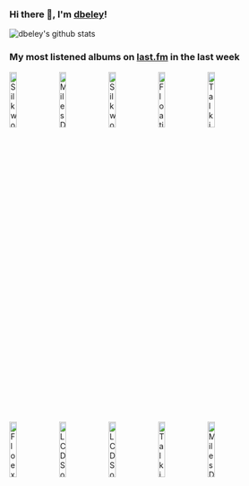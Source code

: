 ### Hi there 👋, I'm [dbeley](https://dbeley.ovh/en)!

![dbeley's github stats](https://github-readme-stats.vercel.app/api?username=dbeley)

### My most listened albums on [last.fm](https://www.last.fm/user/d_beley) in the last week

[<img src='https://lastfm.freetls.fastly.net/i/u/300x300/bc2b35e3fedda88361b2f03f6d04ef5f.jpg' width='16%' height='16%' alt='Silkworm - Firewater'>](https://www.last.fm/music/silkworm/firewater)&nbsp;
[<img src='https://lastfm.freetls.fastly.net/i/u/300x300/ccff38c96cfd4ae291d8d8347bec4257.png' width='16%' height='16%' alt='Miles Davis - Bitches Brew'>](https://www.last.fm/music/miles%2bdavis/bitches%2bbrew)&nbsp;
[<img src='https://lastfm.freetls.fastly.net/i/u/300x300/f11989bf9c8c4f10cf36ab7dd43f542b.png' width='16%' height='16%' alt='Silkworm - Libertine'>](https://www.last.fm/music/silkworm/libertine)&nbsp;
[<img src='https://lastfm.freetls.fastly.net/i/u/300x300/56777d5a43b897e8dd7552b5698fbeb1.jpg' width='16%' height='16%' alt='Floating Points - Crush'>](https://www.last.fm/music/floating%2bpoints/crush)&nbsp;
[<img src='https://lastfm.freetls.fastly.net/i/u/300x300/e3d95ddef6f60080e68028629a8eb154.png' width='16%' height='16%' alt='Talking Heads - Fear of Music'>](https://www.last.fm/music/talking%2bheads/fear%2bof%2bmusic)&nbsp;
<br>
[<img src='https://lastfm.freetls.fastly.net/i/u/300x300/b0803415ac484885900706f00256e6a6.png' width='16%' height='16%' alt='Floex - Zorya'>](https://www.last.fm/music/floex/zorya)&nbsp;
[<img src='https://lastfm.freetls.fastly.net/i/u/300x300/62e79d7331b34ea9ced494570a2fe797.png' width='16%' height='16%' alt='LCD Soundsystem - Sound Of Silver'>](https://www.last.fm/music/lcd%2bsoundsystem/sound%2bof%2bsilver)&nbsp;
[<img src='https://lastfm.freetls.fastly.net/i/u/300x300/820b80a823f8487089e4f9564750e16e.png' width='16%' height='16%' alt='LCD Soundsystem - This Is Happening'>](https://www.last.fm/music/lcd%2bsoundsystem/this%2bis%2bhappening)&nbsp;
[<img src='https://lastfm.freetls.fastly.net/i/u/300x300/141fd517ba5d40838d21f82bb9b26149.png' width='16%' height='16%' alt='Talking Heads - Speaking in Tongues'>](https://www.last.fm/music/talking%2bheads/speaking%2bin%2btongues)&nbsp;
[<img src='https://lastfm.freetls.fastly.net/i/u/300x300/6c4bd4762da94373bb3dee299296246b.jpg' width='16%' height='16%' alt='Miles Davis - Get Up With It'>](https://www.last.fm/music/miles%2bdavis/get%2bup%2bwith%2bit)&nbsp;
<br>
